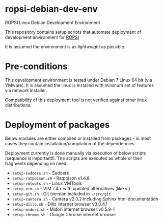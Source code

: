 # ropsi-debian-dev-env
ROPSI Linux Debian Development Environment

This repository contains setup scripts that automate deployment of development
environment for [ROPSI](https://github.com/kniklas/ROPSI)

It is assumed the environment is as *lightweight* as possible. 

# Pre-conditions

This development environment is tested under Debian 7 Linux 64 bit (via
VMware). It is assumed the linux is installed with minimum set of features
via network installer.

Compatibility of this deployment tool is not verified against other linux
distributions.

# Deployment of packages

Below modules are either compiled or installed from packages - in most cases
they contain installation/compilation of the dependencies.

Deployment currently is done manually via execution of below scripts (sequence
is important!). The scripts are executed as whole or their fragments depending
on need.

* `setup-sudoers.sh` - Sudoers
* `setup-ratpoison.sh` - Ratpoison v1.4.8
* `setup-vmtools.sh` - Linux VMTools
* `setup-vim.sh` - VIM 7.4.x with updated alternatives (like vi)
* `setup-git.sh` - Git (version included in `~/src/git`
* `setup-cantera.sh` - Cantera v2.0.2 including Sphinx html documentation
* `setup-dillo.sh` - Dillo internet browser v3.0.4.1
* `setup-midori.sh` - Midori internet browser v0.5.9-1
* `setup-chrome.sh` - Google Chrome internet browser
